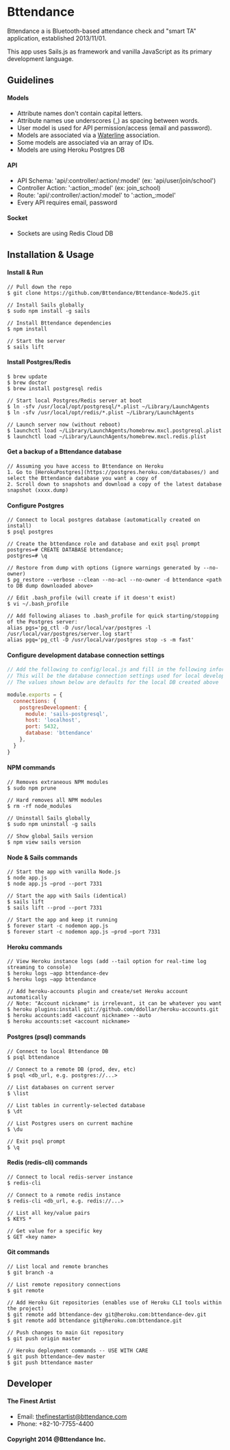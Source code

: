 Bttendance
=================
Bttendance a is Bluetooth-based attendance check and "smart TA" application, established 2013/11/01.

This app uses Sails.js as framework and vanilla JavaScript as its primary development language.

## Guidelines
#### Models
- Attribute names don't contain capital letters.
- Attribute names use underscores (_) as spacing between words.
- User model is used for API permission/access (email and password).
- Models are associated via a [Waterline](https://github.com/balderdashy/waterline) association.
- Some models are associated via an array of IDs.
- Models are using Heroku Postgres DB

#### API
- API Schema: 'api/:controller/:action/:model' (ex: 'api/user/join/school')
- Controller Action: ':action_:model' (ex: join_school)
- Route: 'api/:controller/:action/:model' to ':action_:model'
- Every API requires email, password

#### Socket
- Sockets are using Redis Cloud DB

## Installation & Usage
#### Install & Run
    // Pull down the repo
    $ git clone https://github.com/Bttendance/Bttendance-NodeJS.git

    // Install Sails globally
    $ sudo npm install -g sails

    // Install Bttendance dependencies
    $ npm install

    // Start the server
    $ sails lift

#### Install Postgres/Redis
    $ brew update
    $ brew doctor
    $ brew install postgresql redis

    // Start local Postgres/Redis server at boot
    $ ln -sfv /usr/local/opt/postgresql/*.plist ~/Library/LaunchAgents
    $ ln -sfv /usr/local/opt/redis/*.plist ~/Library/LaunchAgents

    // Launch server now (without reboot)
    $ launchctl load ~/Library/LaunchAgents/homebrew.mxcl.postgresql.plist
    $ launchctl load ~/Library/LaunchAgents/homebrew.mxcl.redis.plist

#### Get a backup of a Bttendance database
    // Assuming you have access to Bttendance on Heroku
    1. Go to [HerokuPostgres](https://postgres.heroku.com/databases/) and select the Bttendance database you want a copy of
    2. Scroll down to snapshots and download a copy of the latest database snapshot (xxxx.dump)

#### Configure Postgres
    // Connect to local postgres database (automatically created on install)
    $ psql postgres

    // Create the bttendance role and database and exit psql prompt
    postgres=# CREATE DATABASE bttendance;
    postgres=# \q

    // Restore from dump with options (ignore warnings generated by --no-owner)
    $ pg_restore --verbose --clean --no-acl --no-owner -d bttendance <path to DB dump downloaded above>

    // Edit .bash_profile (will create if it doesn't exist)
    $ vi ~/.bash_profile

    // Add following aliases to .bash_profile for quick starting/stopping of the Postgres server:
    alias pgs='pg_ctl -D /usr/local/var/postgres -l /usr/local/var/postgres/server.log start'
    alias pgq='pg_ctl -D /usr/local/var/postgres stop -s -m fast'

#### Configure development database connection settings
``` javascript
// Add the following to config/local.js and fill in the following information
// This will be the database connection settings used for local development
// The values shown below are defaults for the local DB created above

module.exports = {
  connections: {
    postgresDevelopment: {
      module: 'sails-postgresql',
      host: 'localhost',
      port: 5432,
      database: 'bttendance'
    },
  }
}
```

#### NPM commands
    // Removes extraneous NPM modules
    $ sudo npm prune

    // Hard removes all NPM modules
    $ rm -rf node_modules

    // Uninstall Sails globally
    $ sudo npm uninstall -g sails

    // Show global Sails version
    $ npm view sails version

#### Node & Sails commands
    // Start the app with vanilla Node.js
    $ node app.js
    $ node app.js —prod --port 7331

    // Start the app with Sails (identical)
    $ sails lift
    $ sails lift --prod --port 7331

    // Start the app and keep it running
    $ forever start -c nodemon app.js
    $ forever start -c nodemon app.js —prod —port 7331

#### Heroku commands
    // View Heroku instance logs (add --tail option for real-time log streaming to console)
    $ heroku logs —app bttendance-dev
    $ heroku logs —app bttendance

    // Add heroku-accounts plugin and create/set Heroku account automatically
    // Note: "Account nickname" is irrelevant, it can be whatever you want
    $ heroku plugins:install git://github.com/ddollar/heroku-accounts.git
    $ heroku accounts:add <account nickname> --auto
    $ heroku accounts:set <account nickname>

#### Postgres (psql) commands
    // Connect to local Bttendance DB
    $ psql bttendance

    // Connect to a remote DB (prod, dev, etc)
    $ psql <db_url, e.g. postgres://...>

    // List databases on current server
    $ \list

    // List tables in currently-selected database
    $ \dt

    // List Postgres users on current machine
    $ \du

    // Exit psql prompt
    $ \q

#### Redis (redis-cli) commands
    // Connect to local redis-server instance
    $ redis-cli

    // Connect to a remote redis instance
    $ redis-cli <db_url, e.g. redis://...>

    // List all key/value pairs
    $ KEYS *

    // Get value for a specific key
    $ GET <key name>

#### Git commands
    // List local and remote branches
    $ git branch -a

    // List remote repository connections
    $ git remote

    // Add Heroku Git repositories (enables use of Heroku CLI tools within the project)
    $ git remote add bttendance-dev git@heroku.com:bttendance-dev.git
    $ git remote add bttendance git@heroku.com:bttendance.git

    // Push changes to main Git repository
    $ git push origin master

    // Heroku deployment commands -- USE WITH CARE
    $ git push bttendance-dev master
    $ git push bttendance master

## Developer

#### The Finest Artist
- Email: thefinestartist@bttendance.com
- Phone: +82-10-7755-4400

#### Copyright 2014 @Bttendance Inc.
